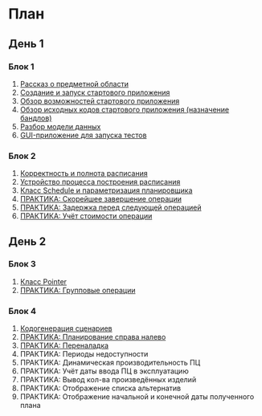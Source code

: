 # План

## День 1

### Блок 1

1. [Рассказ о предметной области](texts/subjectArea.md)
2. [Создание и запуск стартового приложения](texts/createBasicApp.md)
3. [Обзор возможностей стартового приложения](texts/basicAppOverview.md)
3. [Обзор исходных кодов стартового приложения (назначение бандлов)](texts/bundles.md)
4. [Разбор модели данных](texts/datamodel.md)
6. [GUI-приложение для запуска тестов](texts/testapplication.md)
 
### Блок 2

1. [Корректность и полнота расписания](texts/scheduleValidity.md)
1. [Устройство процесса построения расписания](texts/scheduling.md)
3. [Класс Schedule и параметризация планировщика](texts/scheduleClass.md)
4. [ПРАКТИКА: Скорейшее завершение операции](texts/newSelectorByCompletionTime.md)
5. [ПРАКТИКА: Задержка перед следующей операцией](texts/delayBeforeNext.md)
6. [ПРАКТИКА: Учёт стоимости операции](texts/newSelectorByLowestCost.md)

## День 2

### Блок 3
1. [Класс Pointer](texts/pointer.md)
2. [ПРАКТИКА: Групповые операции](texts/batching.md)

### Блок 4
1. [Кодогенерация сценариев](texts/scenarioGeneration.md)
2. [ПРАКТИКА: Планирование справа налево](texts/rightToLeft.md)
3. [ПРАКТИКА: Переналадка](texts/changeover.md)
2. ПРАКТИКА: Периоды недоступности
3. ПРАКТИКА: Динамическая производительность ПЦ
4. ПРАКТИКА: Учёт даты ввода ПЦ в эксплуатацию
1. ПРАКТИКА: Вывод кол-ва произведённых изделий
4. ПРАКТИКА: Отображение списка альтернатив
5. ПРАКТИКА: Отображение начальной и конечной даты полученного плана
